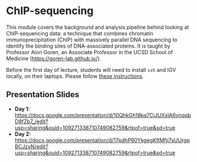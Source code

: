 # ChIP-sequencing
This module covers the background and analysis pipeline behind looking at ChIP-sequencing data: a technique that combines chromatin immunoprecipitation (ChIP) with massively parallel DNA sequencing to identify the binding sites of DNA-associated proteins. It is taught by Professor Alon Goren, an Associate Professor in the UCSD School of Medicine (https://goren-lab.github.io/).

Before the first day of lecture, students will need to install `ssh` and IGV locally, on their laptops. Please follow [these instructions](chipseq_setup.md).

## Presentation Slides
* **Day 1:** https://docs.google.com/presentation/d/10QhkGh18kq7CjJUXxlA6vnqqbD8fZb7_/edit?usp=sharing&ouid=109271338710749082759&rtpof=true&sd=true 
* **Day 2:** https://docs.google.com/presentation/d/17pdhP60YkgegKfIMfji7sUUrgpBCJzyN/edit?usp=sharing&ouid=109271338710749082759&rtpof=true&sd=true

